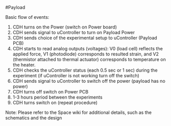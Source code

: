 #Payload

Basic flow of events:
1. CDH turns on the Power (switch on Power board)
2. CDH sends signal to uController to turn on Payload Power
3. CDH sends choice of the experimental setup to uController (Payload PCB)
4. CDH starts to read analog outputs (voltages): V0 (load cell) reflects the applied force, V1 (photodiode) corresponds to resulted strain, and V2 (thermistor attached to thermal actuator) corresponds to temperature on the heater.
5. CDH checks the uController status (each 0.5 sec or 1 sec) during the experiment
(if uController is not working turn off the switch)
6. CDH sends signal to uController to switch off the  power (payload has no power)
7. CDH turns off switch on Power PCB
8. 1-3 hours period between the experiments
9. CDH turns switch on (repeat procedure)

Note: Please refer to the Space wiki for additional details, such as the schematics and the design
